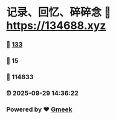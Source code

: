 # 记录、回忆、碎碎念 :link: https://134688.xyz 
### :page_facing_up: [133](https://134688.xyz/tag.html) 
### :speech_balloon: 15 
### :hibiscus: 114833 
### :alarm_clock: 2025-09-29 14:36:22 
### Powered by :heart: [Gmeek](https://github.com/Meekdai/Gmeek)
